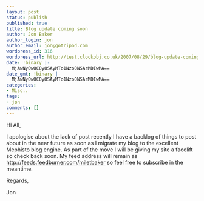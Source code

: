 ```yaml
---
layout: post
status: publish
published: true
title: Blog update coming soon
author: Jon Baker
author_login: jon
author_email: jon@gotripod.com
wordpress_id: 316
wordpress_url: http://test.clockobj.co.uk/2007/08/29/blog-update-coming-soon/
date: !binary |-
  MjAwNy0wOC0yOSAyMTo1Nzo0NSArMDIwMA==
date_gmt: !binary |-
  MjAwNy0wOC0yOSAyMTo1Nzo0NSArMDIwMA==
categories:
- Misc..
tags:
- jon
comments: []
---
```

<p>Hi All,</p>
<p>I apologise about the lack of post recently I have a backlog of things to post about in the near future as soon as I migrate my blog to the excellent Mephisto blog engine. As part of the move I will be giving my site a facelift so check back soon. My feed address will remain as <a href="http://feeds.feedburner.com/miletbaker">http://feeds.feedburner.com/miletbaker</a> so feel free to subscribe in the meantime.</p>
<p>Regards,</p>
<p>Jon</p>

